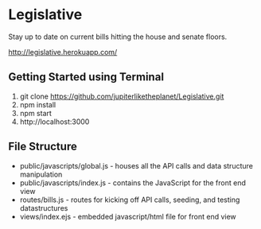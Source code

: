 # Legislative
Stay up to date on current bills hitting the house and senate floors.

http://legislative.herokuapp.com/

## Getting Started using Terminal
1. git clone https://github.com/jupiterliketheplanet/Legislative.git
2. npm install
3. npm start
4. http://localhost:3000

## File Structure
* public/javascripts/global.js - houses all the API calls and data structure manipulation
* public/javascripts/index.js - contains the JavaScript for the front end view
* routes/bills.js - routes for kicking off API calls, seeding, and testing datastructures
* views/index.ejs - embedded javascript/html file for front end view

